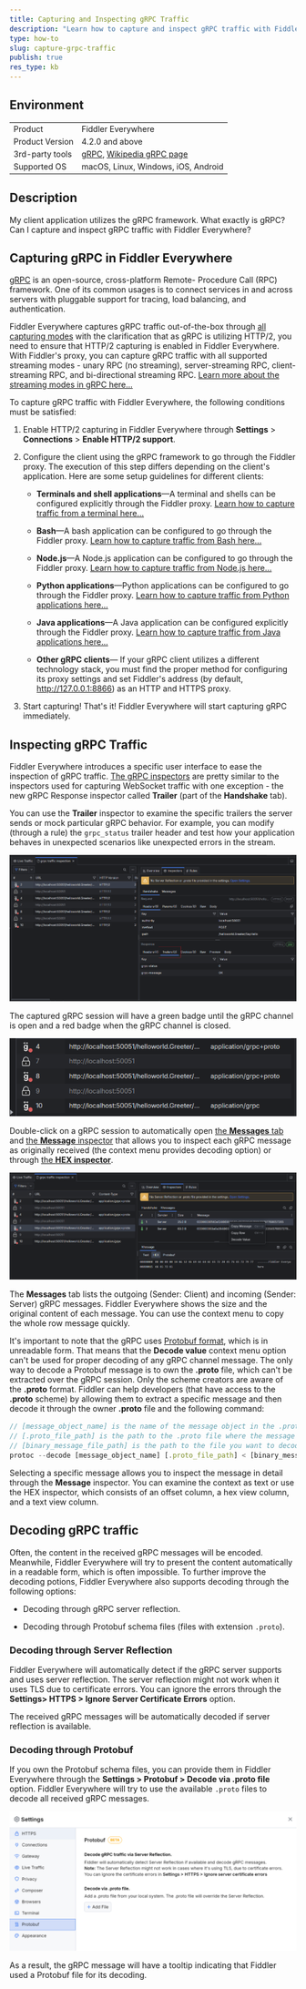 ```yaml
---
title: Capturing and Inspecting gRPC Traffic
description: "Learn how to capture and inspect gRPC traffic with Fiddler Everywhere."
type: how-to
slug: capture-grpc-traffic
publish: true
res_type: kb
---
```


## Environment

|   |   |
|---|---|
| Product  | Fiddler Everywhere  |
| Product Version | 4.2.0 and above  |
| 3rd-party tools | [gRPC](https://gRPC.io/), [Wikipedia gRPC page](https://en.wikipedia.org/wiki/GRPC) |
| Supported OS | macOS, Linux, Windows, iOS, Android |

## Description

My client application utilizes the gRPC framework. What exactly is gRPC? Can I capture and inspect gRPC traffic with Fiddler Everywhere?

## Capturing gRPC in Fiddler Everywhere

[gRPC](https://grpc.io/) is an open-source, cross-platform Remote- Procedure Call (RPC) framework. One of its common usages is to connect services in and across servers with pluggable support for tracing, load balancing, and authentication. 

Fiddler Everywhere captures gRPC traffic out-of-the-box through [all capturing modes](slug://capture-traffic-get-started) with the clarification that as gRPC is utilizing HTTP/2, you need to ensure that HTTP/2 capturing is enabled in Fiddler Everywhere. With Fiddler's proxy, you can capture gRPC traffic with all supported streaming modes - unary RPC (no streaming), server-streaming RPC, client-streaming RPC, and bi-directional streaming RPC. [Learn more about the streaming modes in gRPC here...](https://grpc.io/docs/what-is-grpc/core-concepts/#unary-rpc)

To capture gRPC traffic with Fiddler Everywhere, the following conditions must be satisfied:

1. Enable HTTP/2 capturing in Fiddler Everywhere through **Settings** > **Connections** > **Enable HTTP/2 support**.

2. Configure the client using the gRPC framework to go through the Fiddler proxy. The execution of this step differs depending on the client's application. Here are some setup guidelines for different clients:

    - **Terminals and shell applications**&mdash;A terminal and shells can be configured explicitly through the Fiddler proxy. [Learn how to capture traffic from a terminal here...](slug://capture-terminal-traffic)

    - **Bash**&mdash;A bash application can be configured to go through the Fiddler proxy. [Learn how to capture traffic from Bash here...](slug://capture-terminal-traffic)

    - **Node.js**&mdash;A Node.js application can be configured to go through the Fiddler proxy. [Learn how to capture traffic from Node.js here...](slug://fiddler-nodejs-traffic)

    - **Python applications**&mdash;Python applications can be configured to go through the Fiddler proxy. [Learn how to capture traffic from Python applications here...](slug://fiddler-python-traffic)

    - **Java applications**&mdash;A Java application can be configured explicitly through the Fiddler proxy. [Learn how to capture traffic from Java applications here...](slug://configure-java-fiddler-everywhere)

    - **Other gRPC clients**&mdash; If your gRPC client utilizes a different technology stack, you must find the proper method for configuring its proxy settings and set Fiddler's address (by default, http://127.0.0.1:8866) as an HTTP and HTTPS proxy.

3. Start capturing! That's it! Fiddler Everywhere will start capturing gRPC immediately.

## Inspecting gRPC Traffic

Fiddler Everywhere introduces a specific user interface to ease the inspection of gRPC traffic. [The gRPC inspectors](slug://inspector-types#websocket-grpc-sse-and-socketio-inspectors) are pretty similar to the inspectors used for capturing WebSocket traffic with one exception - the new gRPC Response inspector called **Trailer** (part of the **Handshake** tab). 

You can use the **Trailer** inspector to examine the specific trailers the server sends or mock particular gRPC behavior. For example, you can modify (through a rule) the `grpc_status` trailer header and test how your application behaves in unexpected scenarios like unexpected errors in the stream.

![gRPC traffic and the Trailers inspector](../images/kb/grpc/grpc-traffic-trailers.png)

The captured gRPC session will have a green badge until the gRPC channel is open and a red badge when the gRPC channel is closed.

![Selected gRPC session with closed channel](../images/kb/grpc/grpc-traffic-selected-session.png)

Double-click on a gRPC session to automatically open [the **Messages** tab](slug://inspector-types#messages-tab) and [the **Message** inspector](slug://inspector-types#message-inspector) that allows you to inspect each gRPC message as originally received (the context menu provides decoding option) or through [the **HEX inspector**](slug://inspector-types#hex-body-inspector).

![gRPC traffic and related Fiddler's inspectors](../images/kb/grpc/grpc-traffic-inspection.png)

The **Messages** tab lists the outgoing (Sender: Client) and incoming (Sender: Server) gRPC messages. Fiddler Everywhere shows the size and the original content of each message. You can use the context menu to copy the whole row message quickly.

It's important to note that the gRPC uses [Protobuf format](https://protobuf.dev/overview/), which is in unreadable form. That means that the **Decode value** context menu option can't be used for proper decoding of any gRPC channel message. The only way to decode a Protobuf message is to own the **.proto** file, which can't be extracted over the gRPC session. Only the scheme creators are aware of the **.proto** format. Fiddler can help developers (that have access to the **.proto** scheme) by allowing them to extract a specific message and then decode it through the owner **.proto** file and the following command:

```js
// [message_object_name] is the name of the message object in the .proto file. If the message is inside a package in the .proto file, use package_name.message_object_name.
// [.proto_file_path] is the path to the .proto file where the message is defined.
// [binary_message_file_path] is the path to the file you want to decode.
protoc --decode [message_object_name] [.proto_file_path] < [binary_message_file_path]
```

Selecting a specific message allows you to inspect the message in detail through the **Message** inspector. You can examine the context as text or use the HEX inspector, which consists of an offset column, a hex view column, and a text view column.

## Decoding gRPC traffic

Often, the content in the received gRPC messages will be encoded. Meanwhile, Fiddler Everywhere will try to present the content automatically in a readable form, which is often impossible. To further improve the decoding potions, Fiddler Everywhere also supports decoding through the following options:

- Decoding through gRPC server reflection.

- Decoding through Protobuf schema files (files with extension `.proto`).

### Decoding through Server Reflection

Fiddler Everywhere will automatically detect if the gRPC server supports and uses server reflection. The server reflection might not work when it uses TLS due to certificate errors. You can ignore the errors through the **Settings> HTTPS > Ignore Server Certificate Errors** option.

The received gRPC messages will be automatically decoded if server reflection is available.

### Decoding through Protobuf

If you own the Protobuf schema files, you can provide them in Fiddler Everywhere through the **Settings > Protobuf > Decode via .proto file** option. Fiddler Everywhere will try to use the available `.proto` files to decode all received gRPC messages.

![Supplying a .proto file for decoding gRPC messages](../images/settings/settings-protobuf.png)

As a result, the gRPC message will have a tooltip indicating that Fiddler used a Protobuf file for its decoding.
